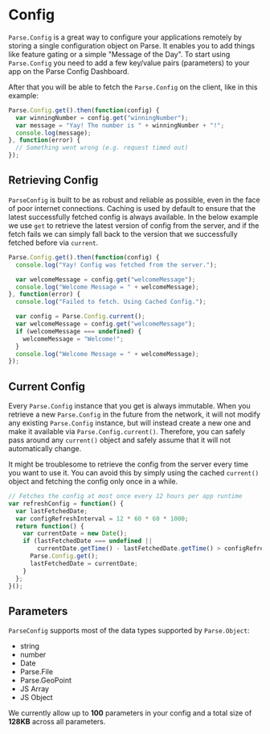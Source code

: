 # Config

`Parse.Config` is a great way to configure your applications remotely by storing a single configuration object on Parse. It enables you to add things like feature gating or a simple "Message of the Day". To start using `Parse.Config` you need to add a few key/value pairs (parameters) to your app on the Parse Config Dashboard.

After that you will be able to fetch the `Parse.Config` on the client, like in this example:

````javascript
Parse.Config.get().then(function(config) {
  var winningNumber = config.get("winningNumber");
  var message = "Yay! The number is " + winningNumber + "!";
  console.log(message);
}, function(error) {
  // Something went wrong (e.g. request timed out)
});
````

## Retrieving Config

`ParseConfig` is built to be as robust and reliable as possible, even in the face of poor internet connections. Caching is used by default to ensure that the latest successfully fetched config is always available. In the below example we use `get` to retrieve the latest version of config from the server, and if the fetch fails we can simply fall back to the version that we successfully fetched before via `current`.

````javascript
Parse.Config.get().then(function(config) {
  console.log("Yay! Config was fetched from the server.");

  var welcomeMessage = config.get("welcomeMessage");
  console.log("Welcome Message = " + welcomeMessage);
}, function(error) {
  console.log("Failed to fetch. Using Cached Config.");

  var config = Parse.Config.current();
  var welcomeMessage = config.get("welcomeMessage");
  if (welcomeMessage === undefined) {
    welcomeMessage = "Welcome!";
  }
  console.log("Welcome Message = " + welcomeMessage);
});
````

## Current Config

Every `Parse.Config` instance that you get is always immutable. When you retrieve a new `Parse.Config` in the future from the network, it will not modify any existing `Parse.Config` instance, but will instead create a new one and make it available via `Parse.Config.current()`. Therefore, you can safely pass around any `current()` object and safely assume that it will not automatically change.

It might be troublesome to retrieve the config from the server every time you want to use it. You can avoid this by simply using the cached `current()` object and fetching the config only once in a while.

````javascript
// Fetches the config at most once every 12 hours per app runtime
var refreshConfig = function() {
  var lastFetchedDate;
  var configRefreshInterval = 12 * 60 * 60 * 1000;
  return function() {
    var currentDate = new Date();
    if (lastFetchedDate === undefined ||
        currentDate.getTime() - lastFetchedDate.getTime() > configRefreshInterval) {
      Parse.Config.get();
      lastFetchedDate = currentDate;
    }
  };
}();
````

## Parameters

`ParseConfig`  supports most of the data types supported by `Parse.Object`:

*   string
*   number
*   Date
*   Parse.File
*   Parse.GeoPoint
*   JS Array
*   JS Object

We currently allow up to **100** parameters in your config and a total size of **128KB** across all parameters.
